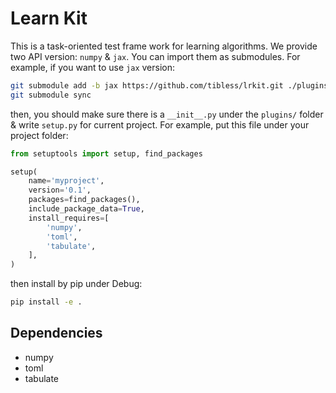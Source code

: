 # Learn Kit

This is a task-oriented test frame work for learning algorithms. We provide two API version: `numpy` & `jax`. You can import them as submodules. For example, if you want to use `jax` version:  

```bash
git submodule add -b jax https://github.com/tibless/lrkit.git ./plugins/lrkit
git submodule sync
```

then, you should make sure there is a `__init__.py` under the `plugins/` folder & write `setup.py` for current project. For example, put this file under your project folder:  

```python
from setuptools import setup, find_packages

setup(
    name='myproject',
    version='0.1',
    packages=find_packages(),
    include_package_data=True,
    install_requires=[
        'numpy',
        'toml',
        'tabulate',
    ],
)
```

then install by pip under Debug: 

```bash
pip install -e .
```

## Dependencies

- numpy
- toml
- tabulate
